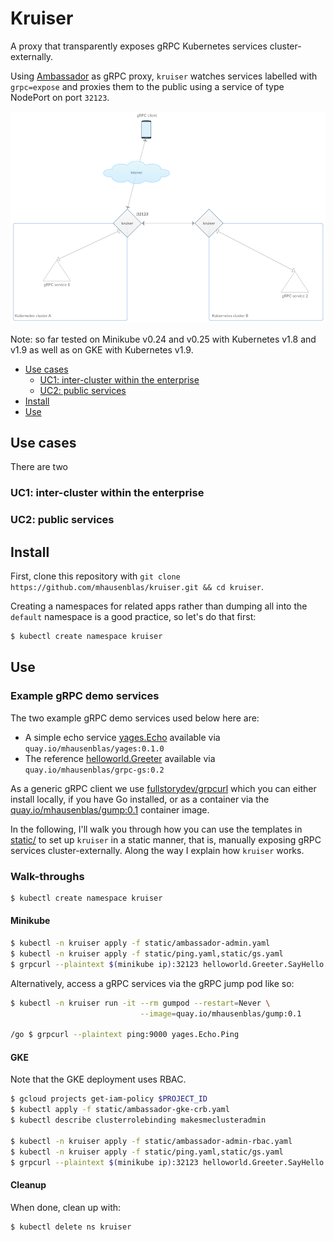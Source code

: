 # Kruiser

A proxy that transparently exposes gRPC Kubernetes services cluster-externally.

Using [Ambassador](https://www.getambassador.io/) as gRPC proxy, `kruiser` 
watches services labelled with `grpc=expose` and proxies them to the public using a service of type NodePort on port `32123`.

![architecture](img/kruiser-arch.png)

Note: so far tested on Minikube v0.24 and v0.25 with Kubernetes v1.8 and v1.9 as well as on GKE with Kubernetes v1.9.

- [Use cases](#use-cases)
    - [UC1: inter-cluster within the enterprise](#uc1-inter-cluster-within-the-enterprise)
    - [UC2: public services](#uc2-public-services)
- [Install](#install)
- [Use](#use)

## Use cases

There are two

### UC1: inter-cluster within the enterprise

### UC2: public services

## Install 

First, clone this repository with `git clone https://github.com/mhausenblas/kruiser.git && cd kruiser`.

Creating a namespaces for related apps rather than dumping all into the `default` namespace is a good practice, so let's do that first:

```bash
$ kubectl create namespace kruiser
```

## Use

### Example gRPC demo services

The two example gRPC demo services used below here are:

- A simple echo service [yages.Echo](https://github.com/mhausenblas/yages/blob/master/main.go) available via `quay.io/mhausenblas/yages:0.1.0`
- The reference [helloworld.Greeter](https://github.com/grpc/grpc-go/blob/master/examples/helloworld/greeter_server/main.go) available via `quay.io/mhausenblas/grpc-gs:0.2`

As a generic gRPC client we use [fullstorydev/grpcurl](https://github.com/fullstorydev/grpcurl) which you can either install locally, if you have Go installed, or as a container via the [quay.io/mhausenblas/gump:0.1](https://quay.io/repository/mhausenblas/gump?tag=0.1&tab=tags) container image.

In the following, I'll walk you through how you can use the templates in [static/](static/) to set up `kruiser` in a static manner, that is, manually exposing gRPC services cluster-externally. Along the way I explain how `kruiser` works.


### Walk-throughs

```bash
$ kubectl create namespace kruiser
```

#### Minikube 

```bash
$ kubectl -n kruiser apply -f static/ambassador-admin.yaml
$ kubectl -n kruiser apply -f static/ping.yaml,static/gs.yaml
$ grpcurl --plaintext $(minikube ip):32123 helloworld.Greeter.SayHello
```

Alternatively, access a gRPC services via the gRPC jump pod like so:

```bash
$ kubectl -n kruiser run -it --rm gumpod --restart=Never \
                             --image=quay.io/mhausenblas/gump:0.1

/go $ grpcurl --plaintext ping:9000 yages.Echo.Ping
```

#### GKE

Note that the GKE deployment uses RBAC.

```bash
$ gcloud projects get-iam-policy $PROJECT_ID
$ kubectl apply -f static/ambassador-gke-crb.yaml
$ kubectl describe clusterrolebinding makesmeclusteradmin

$ kubectl -n kruiser apply -f static/ambassador-admin-rbac.yaml
$ kubectl -n kruiser apply -f static/ping.yaml,static/gs.yaml
$ grpcurl --plaintext $(minikube ip):32123 helloworld.Greeter.SayHello
```

#### Cleanup

When done, clean up with:

```bash
$ kubectl delete ns kruiser
```
